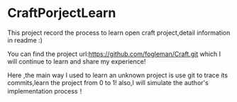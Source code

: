 # CraftPorjectLearn
This project record the process to learn open craft project,detail information in readme :)

You can find the project url:https://github.com/fogleman/Craft.git which I will continue to learn and share my experience!

Here ,the main way I used to learn an unknown project is use git to trace its commits,learn the project from 0 to 1!
also,I will  simulate the author's implementation process！
